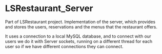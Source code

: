 # LSRestaurant_Server



Part of LSRestaurant project. Implementation of the server, which provides and stores the users, reservations and the menus that the restaurant offers.

It uses a connection to a local MySQL database, and to connect with our users we do it with Server sockets, running on a different thread for each user so if we have different connections they can connect.






